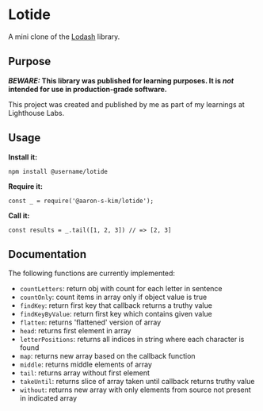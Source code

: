 # Lotide

A mini clone of the [Lodash](https://lodash.com) library.

## Purpose

**_BEWARE:_ This library was published for learning purposes. It is _not_ intended for use in production-grade software.**

This project was created and published by me as part of my learnings at Lighthouse Labs. 

## Usage

**Install it:**

`npm install @username/lotide`

**Require it:**

`const _ = require('@aaron-s-kim/lotide');`

**Call it:**

`const results = _.tail([1, 2, 3]) // => [2, 3]`

## Documentation

The following functions are currently implemented:

* `countLetters`: return obj with count for each letter in sentence
* `countOnly`: count items in array only if object value is true
* `findKey`: return first key that callback returns a truthy value
* `findKeyByValue`: return first key which contains given value
* `flatten`: returns 'flattened' version of array
* `head`: returns first element in array
* `letterPositions`: returns all indices in string where each character is found
* `map`: returns new array based on the callback function
* `middle`: returns middle elements of array
* `tail`: returns array without first element
* `takeUntil`: returns slice of array taken until callback returns truthy value
* `without`: returns new array with only elements from source not present in indicated array